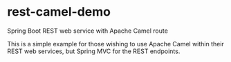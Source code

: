# rest-camel-demo
Spring Boot REST web service with Apache Camel route

This is a simple example for those wishing to use Apache Camel within their REST web services, but Spring MVC for the REST endpoints.

